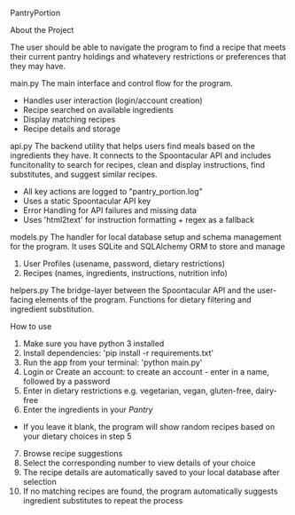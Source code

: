 PantryPortion

About the Project

The user should be able to navigate the program to find a recipe that meets their current pantry holdings and whatevery restrictions or preferences that they may have.

main.py
The main interface and control flow for the program.
* Handles user interaction (login/account creation)
* Recipe searched on available ingredients
* Display matching recipes
* Recipe details and storage

api.py
The backend utility that helps users find meals based on the ingredients they have. It connects to the Spoontacular API and includes funcitonality to search for recipes, clean and display instructions, find substitutes, and suggest similar recipes.
* All key actions are logged to "pantry_portion.log"
* Uses a static Spoontacular API key
* Error Handling for API failures and missing data
* Uses 'html2text' for instruction formatting + regex as a fallback

models.py
The handler for local database setup and schema management for the program. It uses SQLite and SQLAlchemy ORM to store and manage
1) User Profiles (usename, password, dietary restrictions)
2) Recipes (names, ingredients, instructions, nutrition info)

helpers.py
The bridge-layer between the Spoontacular API and the user-facing elements of the program.
Functions for dietary filtering and ingredient substitution.

How to use
1) Make sure you have python 3 installed
2) Install dependencies: 'pip install -r requirements.txt'
3) Run the app from your terminal: 'python main.py'
4) Login or Create an account: to create an account - enter in a name, followed by a password
5) Enter in dietary restrictions e.g.  vegetarian, vegan, gluten-free, dairy-free
6) Enter the ingredients in your *Pantry*
 * If you leave it blank, the program will show random recipes based on your dietary choices in step 5
7) Browse recipe suggestions
8) Select the corresponding number to view details of your choice
9) The recipe details are automatically saved to your local database after selection
10) If no matching recipes are found, the program automatically suggests ingredient substitutes to repeat the process
